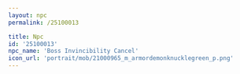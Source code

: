 ```yaml
---
layout: npc
permalink: /25100013

title: Npc
id: '25100013'
npc_name: 'Boss Invincibility Cancel'
icon_url: 'portrait/mob/21000965_m_armordemonknucklegreen_p.png'
---
```

